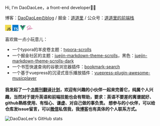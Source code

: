 Hi, I'm DaoDaoLee，a front-end developer👨‍💻

博客：[DaoDaoLeeのblog](https://daodaolee.cn) / 掘金：[道道里](https://juejin.cn/user/166781497122039) / 公众号：[道道里的前端栈](https://p3-juejin.byteimg.com/tos-cn-i-k3u1fbpfcp/1dcf733091574de1b3aa3b6e854ececb~tplv-k3u1fbpfcp-watermark.image)

<code><img height="20" src="https://raw.githubusercontent.com/github/explore/80688e429a7d4ef2fca1e82350fe8e3517d3494d/topics/javascript/javascript.png"></code>
<code><img height="20" src="https://raw.githubusercontent.com/github/explore/80688e429a7d4ef2fca1e82350fe8e3517d3494d/topics/typescript/typescript.png"></code>
<code><img height="20" src="https://raw.githubusercontent.com/github/explore/80688e429a7d4ef2fca1e82350fe8e3517d3494d/topics/vue/vue.png"></code>
<code><img height="20" src="https://raw.githubusercontent.com/github/explore/80688e429a7d4ef2fca1e82350fe8e3517d3494d/topics/sass/sass.png"></code>


喜欢做一点小玩意儿：
* 一个typora的羊皮卷主题：[typora-scrolls](https://github.com/daodaolee/typora-scrolls)
* 一个掘金社区的主题：[juejin-markdown-theme-scrolls](https://github.com/daodaolee/juejin-markdown-theme-scrolls)，黑色：[juejin-markdown-theme-scrolls-dark](https://github.com/daodaolee/juejin-markdown-theme-scrolls-dark)
* 一个书签快速查询的谷歌浏览器插件：[bookmark-search](https://github.com/daodaolee/bookmark-search)
* 一个基于vuepress的沉浸式音乐播放插件：[vuepress-plugin-awesome-musicplayer](https://github.com/daodaolee/vuepress-plugin-awesome-musicplayer)

**我发起了一个[⛱周刊翻译计划](https://github.com/FEDarling/fe-translate-weekly)，欢迎有兴趣的小伙伴一起来完善它，纯属个人兴趣，当然对于提升英语和前端技能也会有帮助，要求：英语不要差的离谱就好、github熟练使用、有恒心、谦虚、对自己做的事负责。 想参与的小伙伴，可以给仓库发issue留言，可以[微信](https://cdn.jsdelivr.net/gh/daodaolee/photobed/img/202111162148554.jpg)私信我，我[博客](https://daodaolee.cn)也有具体的个人联系方式。**

![DaoDaoLee's GitHub stats](https://github-readme-stats.vercel.app/api?username=daodaolee&show_icons=true&include_all_commits=true)
